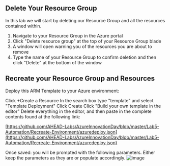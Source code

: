 ## Delete Your Resource Group

In this lab we will start by deleting our Resource Group and all the resources contained within.

1. Navigate to your Resource Group in the Azure portal
2. Click "Delete resource group" at the top of your Resource Group blade
3. A window will open warning you of the resources you are about to remove
4. Type the name of your Resource Group to confirm deletion and then click "Delete" at the bottom of the window

## Recreate your Resource Group and Resources

Deploy this ARM Template to your Azure environment:

Click +Create a Resource
In the search box type "template" and select "Template Deployment"
Click Create
Click "Build your own template in the editor"
Delete everything in the editor, and then paste in the complete contents found at the following link:

[https://github.com/AHEAD-Labs/AzureInnovationDay/blob/master/Lab5-Automation/Recreate-Environment/azuredeploy.json](https://github.com/AHEAD-Labs/AzureInnovationDay/blob/master/Lab5-Automation/Recreate-Environment/azuredeploy.json)

Once saved: you will be prompted with the following parameters. Either keep the parameters as they are or populate accordingly. 
![image](https://user-images.githubusercontent.com/26149753/141372989-cbdc86fa-3d97-478a-b54b-4999d038a444.png)
